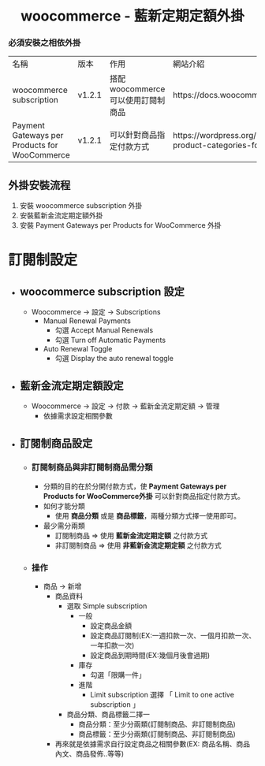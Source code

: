 <h1 align="center">woocommerce - 藍新定期定額外掛</h1>

### 必須安裝之相依外掛
<table>
    <tr>
        <td>名稱</td>
        <td>版本</td>
        <td>作用</td>
        <td>網站介紹</td>
    </tr>
    <tr>
        <td>woocommerce subscription</td>
        <td>v1.2.1</td>
        <td>搭配 woocommerce 可以使用訂閱制商品</td>
        <td>https://docs.woocommerce.com/document/subscriptions/</td>
    </tr>
    <tr>
        <td>Payment Gateways per Products for WooCommerce</td>
        <td>v1.2.1</td>
        <td>可以針對商品指定付款方式</td>
        <td>https://wordpress.org/plugins/payment-gateways-per-product-categories-for-woocommerce/</td>
    </tr>
</table>

## 外掛安裝流程
<ol>
<li>安裝 woocommerce subscription 外掛</li>
<li>安裝藍新金流定期定額外掛</li>
<li>安裝 Payment Gateways per Products for WooCommerce 外掛</li>
</ol>

# 訂閱制設定
* ## woocommerce subscription 設定
    * Woocommerce -> 設定 -> Subscriptions
        * Manual Renewal Payments
            * 勾選 Accept Manual Renewals
            * 勾選 Turn off Automatic Payments
        * Auto Renewal Toggle
            * 勾選 Display the auto renewal toggle 
        
* ## 藍新金流定期定額設定
    * Woocommerce -> 設定 -> 付款 -> 藍新金流定期定額 -> 管理
        * 依據需求設定相關參數
    
* ## 訂閱制商品設定
    * ### 訂閱制商品與非訂閱制商品需分類
        * 分類的目的在於分開付款方式，使 __Payment Gateways per Products for WooCommerce外掛__ 可以針對商品指定付款方式。
         * 如何才能分類
            * 使用 __商品分類__ 或是 __商品標籤__，兩種分類方式擇一使用即可。
        * 最少需分兩類
            * 訂閱制商品 => 使用 __藍新金流定期定額__ 之付款方式
            * 非訂閱制商品 => 使用 __非藍新金流定期定額__ 之付款方式
    * ### 操作
        * 商品 -> 新增
            * 商品資料
                * 選取 Simple subscription
                    * 一般
                        * 設定商品金額
                        * 設定商品訂閱制(EX:一週扣款一次、一個月扣款一次、一年扣款一次)
                        * 設定商品到期時間(EX:幾個月後會過期)
                    * 庫存
                        * 勾選「限購一件」
                    * 進階
                        * Limit subscription 選擇 「 Limit to one active subscription 」
                 * 商品分類、商品標籤二擇一 
                    - 商品分類：至少分兩類(訂閱制商品、非訂閱制商品)
                    - 商品標籤：至少分兩類(訂閱制商品、非訂閱制商品)
            * 再來就是依據需求自行設定商品之相關參數(EX: 商品名稱、商品內文、商品發佈..等等)

